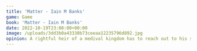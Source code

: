 ```yaml
---
title: 'Matter - Iain M Banks'
game: Game
book: 'Matter - Iain M Banks'
date: 2022-10-19T23:00:00+00:00
image: /uploads/3dd3b0a43330b73ceeaa12235796d892.jpg
opinion: A rightful heir of a medival kingdom has to reach out to his sister who is now an military agent of an alien race for help. A classic Iain M Banks Culture novel. I read it when originally released and didn't rank it highly at the time, a reread hasn't changed that. The themes didn't really resonate when reading. 3.5/5
---
```


